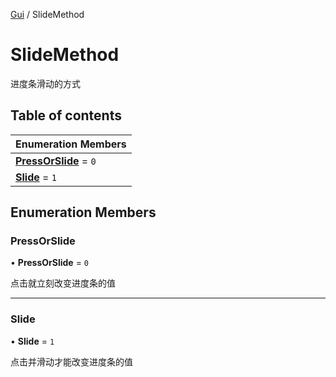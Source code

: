 [Gui](../groups/Core.Gui.md) / SlideMethod

# SlideMethod <Badge type="tip" text="Enumeration" /> <Score text="SlideMethod" />

进度条滑动的方式

## Table of contents

| Enumeration Members |
| :-----|
| **[PressOrSlide](mw.SlideMethod.md#pressorslide)** = ``0`` <br> |
| **[Slide](mw.SlideMethod.md#slide)** = ``1`` <br> |

## Enumeration Members

### PressOrSlide <Score text="PressOrSlide" /> 

• **PressOrSlide** = ``0``

点击就立刻改变进度条的值

___

### Slide <Score text="Slide" /> 

• **Slide** = ``1``

点击并滑动才能改变进度条的值
